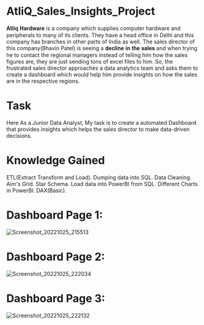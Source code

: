 # AtliQ_Sales_Insights_Project

𝐀𝐭𝐥𝐢𝐪 𝐇𝐚𝐫𝐝𝐰𝐚𝐫𝐞 is a company which supplies computer hardware and peripherals to many of its clients. They have a head office in Delhi and this company has branches in other parts of India as well. The sales director of this company(Bhavin Patel) is seeing a 𝐝𝐞𝐜𝐥𝐢𝐧𝐞 𝐢𝐧 𝐭𝐡𝐞 𝐬𝐚𝐥𝐞𝐬 and when trying he to contact the regional managers instead of telling him how the sales figures are, they are just  sending tons of excel files to him. So, the frustrated sales director approaches a data analytics team and asks them to create a dashboard which would help him provide insights on how the sales are in the respective regions.

# Task

Here As a Junior Data Analyst, My task is to create a automated Dashboard that provides insights which helps the sales director
to make data-driven decisions.

# Knowledge Gained

ETL(Extract Transform and Load).
Dumping data into SQL.
Data Cleaning. 
Aim's Grid.
Star Schema.
Load data into PowerBI from SQL.
Different Charts in PowerBI.
DAX(Basic).


# Dashboard Page 1:
![Screenshot_20221025_215513](https://user-images.githubusercontent.com/108228132/197834831-67b0417c-a5e2-4f75-823a-0311cce3e9e8.png)


# Dashboard Page 2:
![Screenshot_20221025_222034](https://user-images.githubusercontent.com/108228132/197835059-bd55eb3e-6bff-4ef7-87dc-f87f24a8679c.png)

# Dashboard Page 3:
![Screenshot_20221025_222132](https://user-images.githubusercontent.com/108228132/197835197-09bb1480-9174-4ea7-a5d2-f3bffa4cf867.png)
